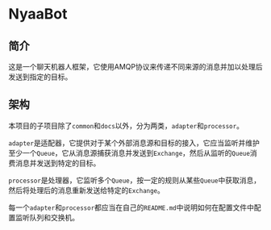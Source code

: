 # NyaaBot

## 简介

这是一个聊天机器人框架，它使用AMQP协议来传递不同来源的消息并加以处理后发送到指定的目标。

## 架构

本项目的子项目除了`common`和`docs`以外，分为两类，`adapter`和`processor`。

`adapter`是适配器，它提供对于某个外部消息源和目标的接入，它应当监听并维护至少一个`Queue`，它从消息源捕获消息并发送到`Exchange`，然后从监听的`Queue`消费消息并发送到特定的目标。

`processor`是处理器，它监听多个`Queue`，按一定的规则从某些`Queue`中获取消息，然后将处理后的消息重新发送给特定的`Exchange`。

每一个`adapter`和`processor`都应当在自己的`README.md`中说明如何在配置文件中配置监听队列和交换机。
